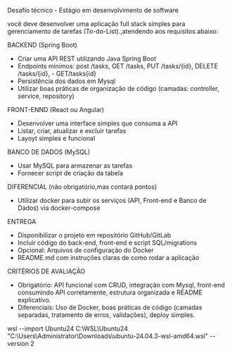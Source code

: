 Desafio técnico - Estágio em desenvolvimento de software

você deve desenvolver uma aplicação full stack simples para gerenciamento de tarefas (To-do-List).,atendendo aos requisitos abaixo:

BACKEND (Spring Boot)
- Criar uma API REST  utilizando Java Spring Boot
- Endpoints minimos: post /tasks, GET /tasks, PUT /tasks/{id}, DELETE /tasks/{id}, -  GET/tasks{id}
- Persistência dos dados em Mysql
- Utilizar boas práticas de organização de código (camadas: controller, service, repository)

FRONT-ENND (React ou Angular)
- Desenvolver uma interface simples que consuma a API
- Listar, criar, atualizar e excluir tarefas
- Layoyt simples e funcional

BANCO DE DADOS (MySQL)
- Usar MySQL para armazenar as tarefas
- Fornecer script de criação da tabela

DIFERENCIAL (não obrigatório,mas contará pontos)
- Utilizar docker para subir os serviços (API, Front-end e Banco de Dados) via docker-compose

ENTREGA
- Disponibilizar o projeto em repositório GitHub/GitLab
- Incluir código do back-end, front-end e script SQL/migrations
- Opcional: Arquivos de configuração do Docker
- README.md com instruções claras de como rodar a aplicação

CRITÉRIOS DE AVALIAÇÃO
- Obrigatório: API funcional com CRUD, integração com Mysql, front-end consumindo API corretamente, estrutura organizada  e README explicativo.
- Diferenciais: Uso de Docker, boas práticas de código (camadas separadas, tratamento de erros, validações), deploy simples.


wsl --import Ubuntu24 C:\WSL\Ubuntu24 "C:\Users\Administrator\Downloads\ubuntu-24.04.3-wsl-amd64.wsl" --version 2